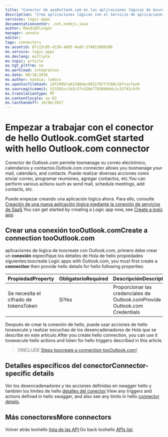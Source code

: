 ```yaml
---
title: "Conector de aaaOutlook.com en las aplicaciones lógicas de Azure | Documentos de Microsoft"
description: "Cree aplicaciones lógicas con el Servicio de aplicaciones de Azure. Conector de Outlook.com permite toomanage su correo electrónico, calendarios y contactos. Puede realizar diversas acciones como enviar correo, programar reuniones, agregar contactos, etc."
services: logic-apps
documentationcenter: .net,nodejs,java
author: MandiOhlinger
manager: anneta
editor: 
tags: connectors
ms.assetid: 87113c85-d158-4dd5-9ed5-5748130003d6
ms.service: logic-apps
ms.devlang: multiple
ms.topic: article
ms.tgt_pltfrm: na
ms.workload: integration
ms.date: 08/18/2016
ms.author: mandia; ladocs
ms.openlocfilehash: 1df299b7a01390ebc6931707f3788c10fcacfae9
ms.sourcegitcommit: 523283cc1b3c37c428e77850964dc1c33742c5f0
ms.translationtype: MT
ms.contentlocale: es-ES
ms.lasthandoff: 10/06/2017
---
```

# <a name="get-started-with-hello-outlookcom-connector"></a><span data-ttu-id="f1d13-105">Empezar a trabajar con el conector de hello Outlook.com</span><span class="sxs-lookup"><span data-stu-id="f1d13-105">Get started with hello Outlook.com connector</span></span>
<span data-ttu-id="f1d13-106">Conector de Outlook.com permite toomanage su correo electrónico, calendarios y contactos.</span><span class="sxs-lookup"><span data-stu-id="f1d13-106">Outlook.com connector allows you toomanage your mail, calendars, and contacts.</span></span> <span data-ttu-id="f1d13-107">Puede realizar diversas acciones como enviar correo, programar reuniones, agregar contactos, etc.</span><span class="sxs-lookup"><span data-stu-id="f1d13-107">You can perform various actions such as send mail, schedule meetings, add contacts, etc.</span></span>

<span data-ttu-id="f1d13-108">Puede empezar creando una aplicación lógica ahora. Para ello, consulte [Creación de una nueva aplicación lógica mediante la conexión de servicios de SaaS](../logic-apps/logic-apps-create-a-logic-app.md).</span><span class="sxs-lookup"><span data-stu-id="f1d13-108">You can get started by creating a Logic app now, see [Create a logic app](../logic-apps/logic-apps-create-a-logic-app.md).</span></span>

## <a name="create-a-connection-toooutlookcom"></a><span data-ttu-id="f1d13-109">Crear una conexión tooOutlook.com</span><span class="sxs-lookup"><span data-stu-id="f1d13-109">Create a connection tooOutlook.com</span></span>
<span data-ttu-id="f1d13-110">aplicaciones de lógica de toocreate con Outlook.com, primero debe crear un **conexión** especifique los detalles de Hola de hello propiedades siguientes:</span><span class="sxs-lookup"><span data-stu-id="f1d13-110">toocreate Logic apps with Outlook.com, you must first create a **connection** then provide hello details for hello following properties:</span></span>

| <span data-ttu-id="f1d13-111">Propiedad</span><span class="sxs-lookup"><span data-stu-id="f1d13-111">Property</span></span> | <span data-ttu-id="f1d13-112">Obligatorio</span><span class="sxs-lookup"><span data-stu-id="f1d13-112">Required</span></span> | <span data-ttu-id="f1d13-113">Descripción</span><span class="sxs-lookup"><span data-stu-id="f1d13-113">Description</span></span> |
| --- | --- | --- |
| <span data-ttu-id="f1d13-114">Se necesita el cifrado de tokens</span><span class="sxs-lookup"><span data-stu-id="f1d13-114">Token</span></span> |<span data-ttu-id="f1d13-115">Sí</span><span class="sxs-lookup"><span data-stu-id="f1d13-115">Yes</span></span> |<span data-ttu-id="f1d13-116">Proporcionar las credenciales de Outlook.com</span><span class="sxs-lookup"><span data-stu-id="f1d13-116">Provide Outlook.com Credentials</span></span> |

<span data-ttu-id="f1d13-117">Después de crear la conexión de hello, puede usar acciones de hello tooexecute y realizar escuchas de los desencadenadores de Hola que se describe en este artículo.</span><span class="sxs-lookup"><span data-stu-id="f1d13-117">After you create hello connection, you can use it tooexecute hello actions and listen for hello triggers described in this article.</span></span>

> [!INCLUDE [Steps toocreate a connection tooOutlook.com](../../includes/connectors-create-api-outlook.md)]
>

## <a name="connector-specific-details"></a><span data-ttu-id="f1d13-118">Detalles específicos del conector</span><span class="sxs-lookup"><span data-stu-id="f1d13-118">Connector-specific details</span></span>

<span data-ttu-id="f1d13-119">Ver los desencadenadores y las acciones definidas en swagger hello y también los límites de hello [detalles del conector](/connectors/outlook/).</span><span class="sxs-lookup"><span data-stu-id="f1d13-119">View any triggers and actions defined in hello swagger, and also see any limits in hello [connector details](/connectors/outlook/).</span></span>

## <a name="more-connectors"></a><span data-ttu-id="f1d13-120">Más conectores</span><span class="sxs-lookup"><span data-stu-id="f1d13-120">More connectors</span></span>
<span data-ttu-id="f1d13-121">Volver atrás toohello [lista de las API](apis-list.md).</span><span class="sxs-lookup"><span data-stu-id="f1d13-121">Go back toohello [APIs list](apis-list.md).</span></span>
